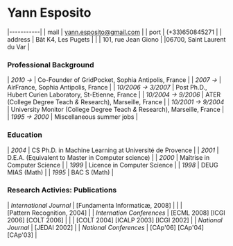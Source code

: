 # Yann Esposito

|-----------|
| mail | <yann.esposito@gmail.com> |
| port | (+33)650845271 |
| address | Bât K4, Les Pugets |
| | 101, rue Jean Giono
| |06700, Saint Laurent du Var |

### Professional Background

| _2010&nbsp;&rarr;_                | Co-Founder of GridPocket, <span class="detail">Sophia Antipolis, France</span>                         | 
| _2007&nbsp;&rarr;_                | AirFrance, <span class="detail">Sophia Antipolis, France</span>                                        | 
| _10/2006&nbsp;&rarr;&nbsp;3/2007_ | Post Ph.D., Hubert Curien Laboratory, <span class="detail">St-Etienne, France</span>                   | 
| _10/2004&nbsp;&rarr;&nbsp;9/2006_ | ATER (College Degree Teach _&_ Research), <span class="detail">Marseille, France</span>                |
| _10/2001&nbsp;&rarr;&nbsp;9/2004_ | University Monitor (College Degree Teach _&_ Research), <span class="detail">Marseille, France</span>  |
| _1995&nbsp;&rarr;&nbsp;2000_      | Miscellaneous summer jobs                                                                              |

### Education

| _2004_ | CS Ph.D. in Machine Learning at Université de Provence  |
| _2001_ | D.E.A. (Equivalent to Master in Computer science)       |
| _2000_ | Maîtrise in Computer Science                            |
| _1999_ | Licence in Computer Science                             |
| _1998_ | DEUG MIAS (Math)                                                             |
| _1995_ | BAC S (Math)                                                                 |

### Research Activies: Publications

| _International Journal_   |         [Fundamenta Informaticæ, 2008] |
|                           |  [Pattern&nbsp;Recognition,&nbsp;2004] |
| _Internation Conferences_ |    [ECML 2008] [ICGI 2006] [COLT 2006] |
|                           |   [COLT 2004] [ICALP 2003] [ICGI 2002] |
| _National Journal_        |   [JEDAI 2002] |
| _National Conferences_    |   [CAp'06] [CAp'04] [CAp'03] |

